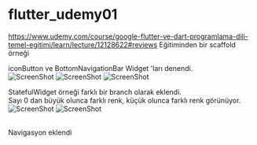 # flutter_udemy01
https://www.udemy.com/course/google-flutter-ve-dart-programlama-dili-temel-egitimi/learn/lecture/12128622#reviews
Eğitiminden bir scaffold örneği

iconButton ve BottomNavigationBar Widget 'ları denendi.
<BR>
![ScreenShot](/screen_shots/img-01.png)
![ScreenShot](/screen_shots/img-02.png)
![ScreenShot](/screen_shots/img-03.png)
<BR>

StatefulWidget örneği farklı bir branch olarak eklendi.  
Sayı 0 dan büyük olunca farklı renk, küçük olunca farklı renk görünüyor.
<BR>
![ScreenShot](/screen_shots/img-04.png)
![ScreenShot](/screen_shots/img-05.png)

<BR> Navigasyon eklendi
